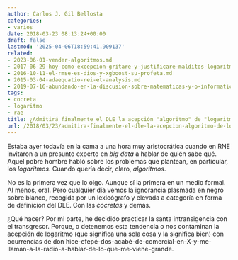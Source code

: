```yaml
---
author: Carlos J. Gil Bellosta
categories:
- varios
date: 2018-03-23 08:13:24+00:00
draft: false
lastmod: '2025-04-06T18:59:41.909137'
related:
- 2023-06-01-vender-algoritmos.md
- 2017-06-29-hoy-como-excepcion-gritare-y-justificare-malditos-logaritmos.md
- 2016-10-11-el-rmse-es-dios-y-xgboost-su-profeta.md
- 2015-03-04-adaequatio-rei-et-analysis.md
- 2019-07-16-abundando-en-la-discusion-sobre-matematicas-y-o-informatica.md
tags:
- cocreta
- logaritmo
- rae
title: ¿Admitirá finalmente el DLE la acepción "algoritmo" de "logaritmo"?
url: /2018/03/23/admitira-finalmente-el-dle-la-acepcion-algoritmo-de-logaritmo/
---
```


Estaba ayer todavía en la cama a una hora muy aristocrática cuando en RNE invitaron a un presunto experto en _big data_ a hablar de quién sabe qué. Aquel pobre hombre habló sobre los problemas que plantean, en particular, los _logaritmos_. Cuando quería decir, claro, _algoritmos_.

No es la primera vez que lo oigo. Aunque sí la primera en un medio formal. Al menos, oral. Pero cualquier día vemos la ignorancia plasmada en negro sobre blanco, recogida por un lexicógrafo y elevada a categoría en forma de definición del DLE. Con las _cocretas_ y demás.

¿Qué hacer? Por mi parte, he decidido practicar la santa intransigencia con el transgresor. Porque, o detenemos esta tendencia o nos contaminan la acepción de logaritmo (que significa una sola cosa y la significa bien) con ocurrencias de don hice-efepé-dos-acabé-de-comercial-en-X-y-me-llaman-a-la-radio-a-hablar-de-lo-que-me-viene-grande.